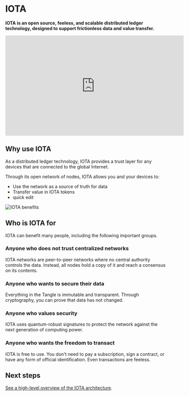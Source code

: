 # IOTA

**IOTA is an open source, feeless, and scalable distributed ledger technology, designed to support frictionless data and value transfer.**

<iframe width="560" height="315" src="https://www.youtube.com/embed/ivWqqfzunhI" frameborder="0" allow="accelerometer; autoplay; encrypted-media; gyroscope; picture-in-picture" allowfullscreen></iframe>

## Why use IOTA

As a distributed ledger technology, IOTA provides a trust layer for any devices that are connected to the global Internet.

Through its open network of nodes, IOTA allows you and your devices to:

- Use the network as a source of truth for data
- Transfer value in IOTA tokens
- quick edit

![IOTA benefits](../images/iota-benefits.png)

## Who is IOTA for

IOTA can benefit many people, including the following important groups.

### Anyone who does not trust centralized networks

IOTA networks are peer-to-peer networks where no central authority controls the data. Instead, all nodes hold a copy of it and reach a consensus on its contents.

### Anyone who wants to secure their data

Everything in the Tangle is immutable and transparent. Through cryptography, you can prove that data has not changed.

### Anyone who values security

IOTA uses quantum-robust signatures to protect the network against the next generation of computing power.

### Anyone who wants the freedom to transact

IOTA is free to use. You don't need to pay a subscription, sign a contract, or have any form of official identification. Even transactions are feeless.

## Next steps

[See a high-level overview of the IOTA architecture](../introduction/architecture.md).













